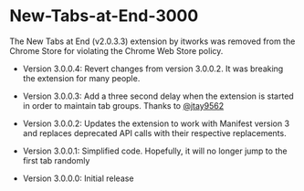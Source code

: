 # New-Tabs-at-End-3000

The New Tabs at End (v2.0.3.3) extension by itworks was removed from the Chrome Store for violating the Chrome Web Store policy. 

- Version 3.0.0.4: Revert changes from version 3.0.0.2. It was breaking the extension for many people.
  
- Version 3.0.0.3: Add a three second delay when the extension is started in order to maintain tab groups. Thanks to [@jtay9562](https://github.com/jtay9562)

- Version 3.0.0.2: Updates the extension to work with Manifest version 3 and replaces deprecated API calls with their respective replacements.

- Version 3.0.0.1: Simplified code. Hopefully, it will no longer jump to the first tab randomly

- Version 3.0.0.0: Initial release
